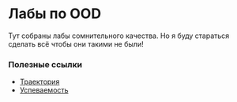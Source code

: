 # Лабы по OOD

Тут собраны лабы сомнительного качества. Но я буду стараться сделать всё чтобы они такими не были!

### Полезные ссылки

- [Траектория](https://github.com/alexey-malov/ood)
- [Успеваемость](https://docs.google.com/spreadsheets/d/1hMie8Z4nUiXir7ywDavxvHXc6KnLnZC2GzqIRABWbc0/edit?gid=0#gid=0)